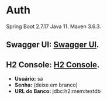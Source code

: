 # Auth
Spring Boot 2.7.17 
Java 11. 
Maven 3.6.3.

## Swagger UI: [Swagger UI](http://localhost:8080/api/swagger-ui/index.html).
## H2 Console: [H2 Console](http://localhost:8080/api/h2-console).

- **Usuário:** sa
- **Senha:** (deixe em branco)
- **URL do Banco:** jdbc:h2:mem:testdb

